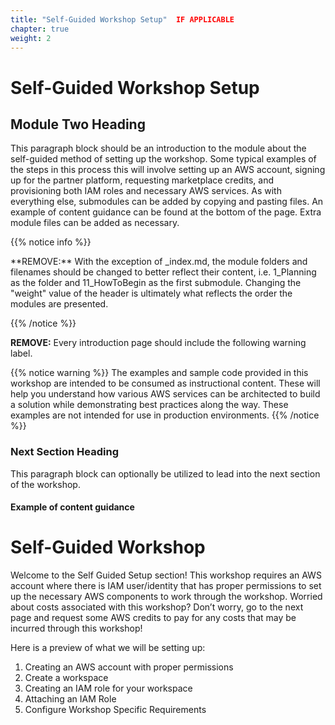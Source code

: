 ```yaml
---
title: "Self-Guided Workshop Setup"  IF APPLICABLE
chapter: true
weight: 2
---
```


# Self-Guided Workshop Setup 

## Module Two Heading

This paragraph block should be an introduction to the module about the self-guided method of setting up the workshop. Some typical examples of the steps in this process this will involve setting up an AWS account, signing up for the partner platform, requesting marketplace credits, and provisioning both IAM roles and necessary AWS services. As with everything else, submodules can be added by copying and pasting files. An example of content guidance can be found at the bottom of the page. Extra module files can be added as necessary.

{{% notice info %}}
<p style='text-align: left;'>
**REMOVE:** With the exception of _index.md, the module folders and filenames should be changed to better reflect their content, i.e. 1_Planning as the folder and 11_HowToBegin as the first submodule. Changing the "weight" value of the header is ultimately what reflects the order the modules are presented.
</p>
{{% /notice %}}

**REMOVE:** Every introduction page should include the following warning label.

{{% notice warning %}}
The examples and sample code provided in this workshop are intended to be consumed as instructional content. These will help you understand how various AWS services can be architected to build a solution while demonstrating best practices along the way. These examples are not intended for use in production environments.
{{% /notice %}}

### Next Section Heading 
This paragraph block can optionally be utilized to lead into the next section of the workshop.


#### Example of content guidance

# Self-Guided Workshop


Welcome to the Self Guided Setup section! This workshop requires an AWS account where there is IAM user/identity that has proper permissions to set up the necessary AWS components to work through the workshop. Worried about costs associated with this workshop? Don’t worry, go to the next page and request some AWS credits to pay for any costs that may be incurred through this workshop!

Here is a preview of what we will be setting up:

<ol>
    <li>Creating an AWS account with proper permissions</li>
    <li>Create a workspace</li>
    <li>Creating an IAM role for your workspace</li>
    <li>Attaching an IAM Role</li>
    <li>Configure Workshop Specific Requirements</li>
</ol>
